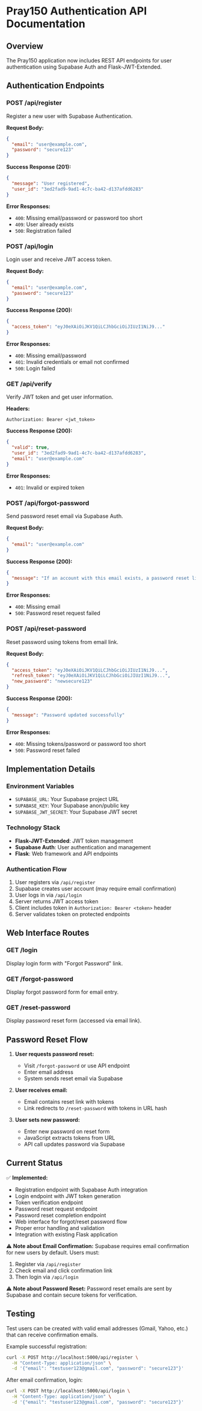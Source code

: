 # Pray150 Authentication API Documentation

## Overview

The Pray150 application now includes REST API endpoints for user authentication using Supabase Auth and Flask-JWT-Extended.

## Authentication Endpoints

### POST /api/register
Register a new user with Supabase Authentication.

**Request Body:**
```json
{
  "email": "user@example.com",
  "password": "secure123"
}
```

**Success Response (201):**
```json
{
  "message": "User registered",
  "user_id": "3ed2fad9-9ad1-4c7c-ba42-d137afdd6283"
}
```

**Error Responses:**
- `400`: Missing email/password or password too short
- `409`: User already exists
- `500`: Registration failed

### POST /api/login
Login user and receive JWT access token.

**Request Body:**
```json
{
  "email": "user@example.com", 
  "password": "secure123"
}
```

**Success Response (200):**
```json
{
  "access_token": "eyJ0eXAiOiJKV1QiLCJhbGciOiJIUzI1NiJ9..."
}
```

**Error Responses:**
- `400`: Missing email/password
- `401`: Invalid credentials or email not confirmed
- `500`: Login failed

### GET /api/verify
Verify JWT token and get user information.

**Headers:**
```
Authorization: Bearer <jwt_token>
```

**Success Response (200):**
```json
{
  "valid": true,
  "user_id": "3ed2fad9-9ad1-4c7c-ba42-d137afdd6283",
  "email": "user@example.com"
}
```

**Error Responses:**
- `401`: Invalid or expired token

### POST /api/forgot-password
Send password reset email via Supabase Auth.

**Request Body:**
```json
{
  "email": "user@example.com"
}
```

**Success Response (200):**
```json
{
  "message": "If an account with this email exists, a password reset link has been sent."
}
```

**Error Responses:**
- `400`: Missing email
- `500`: Password reset request failed

### POST /api/reset-password
Reset password using tokens from email link.

**Request Body:**
```json
{
  "access_token": "eyJ0eXAiOiJKV1QiLCJhbGciOiJIUzI1NiJ9...",
  "refresh_token": "eyJ0eXAiOiJKV1QiLCJhbGciOiJIUzI1NiJ9...",
  "new_password": "newsecure123"
}
```

**Success Response (200):**
```json
{
  "message": "Password updated successfully"
}
```

**Error Responses:**
- `400`: Missing tokens/password or password too short
- `500`: Password reset failed

## Implementation Details

### Environment Variables
- `SUPABASE_URL`: Your Supabase project URL
- `SUPABASE_KEY`: Your Supabase anon/public key  
- `SUPABASE_JWT_SECRET`: Your Supabase JWT secret

### Technology Stack
- **Flask-JWT-Extended**: JWT token management
- **Supabase Auth**: User authentication and management
- **Flask**: Web framework and API endpoints

### Authentication Flow
1. User registers via `/api/register`
2. Supabase creates user account (may require email confirmation)
3. User logs in via `/api/login` 
4. Server returns JWT access token
5. Client includes token in `Authorization: Bearer <token>` header
6. Server validates token on protected endpoints

## Web Interface Routes

### GET /login
Display login form with "Forgot Password" link.

### GET /forgot-password  
Display forgot password form for email entry.

### GET /reset-password
Display password reset form (accessed via email link).

## Password Reset Flow

1. **User requests password reset:**
   - Visit `/forgot-password` or use API endpoint
   - Enter email address
   - System sends reset email via Supabase

2. **User receives email:**
   - Email contains reset link with tokens
   - Link redirects to `/reset-password` with tokens in URL hash

3. **User sets new password:**
   - Enter new password on reset form
   - JavaScript extracts tokens from URL
   - API call updates password via Supabase

## Current Status

✅ **Implemented:**
- Registration endpoint with Supabase Auth integration
- Login endpoint with JWT token generation  
- Token verification endpoint
- Password reset request endpoint
- Password reset completion endpoint
- Web interface for forgot/reset password flow
- Proper error handling and validation
- Integration with existing Flask application

⚠️  **Note about Email Confirmation:**
Supabase requires email confirmation for new users by default. Users must:
1. Register via `/api/register`
2. Check email and click confirmation link
3. Then login via `/api/login`

⚠️  **Note about Password Reset:**
Password reset emails are sent by Supabase and contain secure tokens for verification.

## Testing

Test users can be created with valid email addresses (Gmail, Yahoo, etc.) that can receive confirmation emails.

Example successful registration:
```bash
curl -X POST http://localhost:5000/api/register \
  -H "Content-Type: application/json" \
  -d '{"email": "testuser123@gmail.com", "password": "secure123"}'
```

After email confirmation, login:
```bash
curl -X POST http://localhost:5000/api/login \
  -H "Content-Type: application/json" \
  -d '{"email": "testuser123@gmail.com", "password": "secure123"}'
```